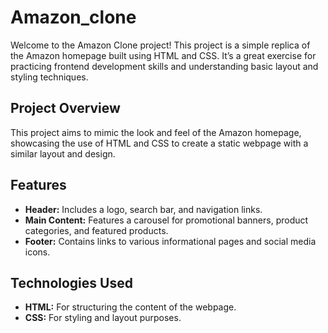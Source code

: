 # Amazon_clone
Welcome to the Amazon Clone project! This project is a simple replica of the Amazon homepage built using HTML and CSS. It’s a great exercise for practicing frontend development skills and understanding basic layout and styling techniques.

## Project Overview

This project aims to mimic the look and feel of the Amazon homepage, showcasing the use of HTML and CSS to create a static webpage with a similar layout and design.

## Features

- **Header:** Includes a logo, search bar, and navigation links.
- **Main Content:** Features a carousel for promotional banners, product categories, and featured products.
- **Footer:** Contains links to various informational pages and social media icons.

## Technologies Used

- **HTML:** For structuring the content of the webpage.
- **CSS:** For styling and layout purposes.
